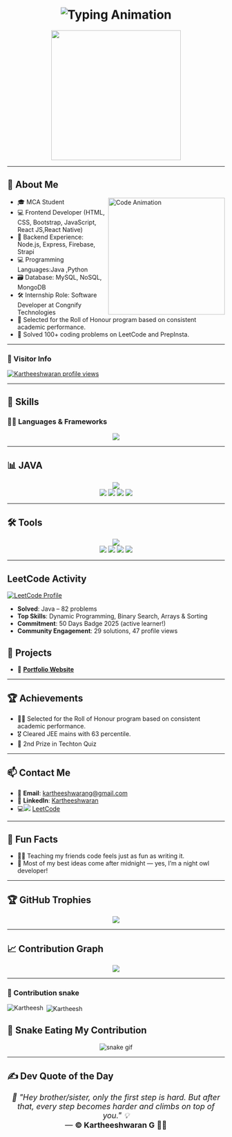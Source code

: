 <h1 align="center">
  <img src="https://readme-typing-svg.vercel.app?font=Fira+Code&weight=500&size=25&pause=1000&color=0A66C2&center=true&vCenter=true&width=600&lines=👋+Hi+I'm+Kartheeshwaran+G!;💻+Full+Stack+Developer;🧠+Creative+Tech+Learner;🚀+Building+Cool+Things" alt="Typing Animation" />
</h1>

<p align="center">
  <img src="https://media.tenor.com/UrnPTaqPEzkAAAAd/developer.gif" width="300" />
</p>

---

## 👋 About Me

<img align="right" src="https://raw.githubusercontent.com/PolarBearGG/PolarBearGG/master/web-developer.gif" width="270" alt="Code Animation" />

- 🎓 MCA Student  
- 💻 Frontend Developer (HTML, CSS, Bootstrap, JavaScript, React JS,React Native)  
- 🔁 Backend Experience: Node.js, Express, Firebase, Strapi
- 💻 Programming Languages:Java ,Python
- 🗃️ Database: MySQL, NoSQL, MongoDB  
- 🛠  Internship Role: Software Developer at Congnify Technologies 
- 🏅 Selected for the Roll of  Honour program based on  consistent academic performance. 
- 🧠 Solved 100+ coding problems on LeetCode and PrepInsta.

---
### 👀 Visitor Info  

  [![Kartheeshwaran profile views](https://u8views.com/api/v1/github/profiles/141849208/views/day-week-month-total-count.svg)](https://u8views.com/github/Kartheeshmca)

---

## 🔧 Skills

### 👨‍💻 Languages & Frameworks
<p align="center">
  <img src="https://skillicons.dev/icons?i=html,css,js,react,nextjs,nodejs,express,mysql,firebase,r,python" />
</p>

---

## 📊  JAVA
<p align="center">
  <img src="https://skillicons.dev/icons?i=java" />
  <br />
  <img src="https://img.shields.io/badge/Framework-SpringBoot-informational?style=flat&logo=springboot&logoColor=white&color=6DB33F" />
  <img src="https://img.shields.io/badge/Library-Hibernate-informational?style=flat&logo=hibernate&logoColor=white&color=59666C" />
  <img src="https://img.shields.io/badge/Build-Maven-informational?style=flat&logo=apachemaven&logoColor=white&color=C71A36" />
  <img src="https://img.shields.io/badge/Database-MySQL-informational?style=flat&logo=mysql&logoColor=white&color=4479A1" />
</p>


---

## 🛠️ Tools
<p align="center">
  <img src="https://skillicons.dev/icons?i=vscode,git,github,postman,aws" />
  <br />
  <img src="https://img.shields.io/badge/Tool-RStudio-blue?logo=rstudio&logoColor=white&style=flat" />
  <img src="https://img.shields.io/badge/Tool-CorelDRAW-green?logo=coreldraw&logoColor=white&style=flat" />
  <img src="https://img.shields.io/badge/Tool-Blender-orange?logo=blender&logoColor=white&style=flat" />
  <img src="https://img.shields.io/badge/Tool-MS%20Office-red?logo=microsoftoffice&logoColor=white&style=flat" />
</p>

---
##  LeetCode Activity

[![LeetCode Profile](https://img.shields.io/badge/LeetCode-Profile-FFA116?logo=LeetCode&logoColor=white&style=flat-square)](https://leetcode.com/u/kartheesh_18/)

- **Solved**: Java – 82 problems  
- **Top Skills**: Dynamic Programming, Binary Search, Arrays & Sorting  
- **Commitment**: 50 Days Badge 2025 (active learner!)
- **Community Engagement**: 29 solutions, 47 profile views


## 🚀 Projects
- 💼 **[Portfolio Website](https://kartheeshmca.github.io/My_Portfolio/)**  

---

## 🏆 Achievements
- 👨‍💼 Selected for the Roll of  Honour program based on  consistent academic performance.
- 🎖  Cleared JEE mains with 63 percentile.
- 🧠 2nd Prize in Techton Quiz  

---

## 📫 Contact Me
- 📧 **Email**: kartheeshwarang@gmail.com  
- 🔗 **LinkedIn**: [Kartheeshwaran](https://www.linkedin.com/in/kartheeshwaran-g-18v)  
- 💻<img src="https://img.shields.io/badge/LeetCode-Profile-FFA116?logo=LeetCode&logoColor=white&style=flat-square" /> 
[LeetCode](https://leetcode.com/u/kartheesh_18/)


---

## 🎉 Fun Facts
- 🧑‍🏫 Teaching my friends code feels just as fun as writing it.
- 🌙 Most of my best ideas come after midnight — yes, I’m a night owl developer!

---

## 🏆 GitHub Trophies
<p align="center">
  <img src="https://github-profile-trophy.vercel.app/?username=msdhinesh45&theme=algolia&no-frame=false&no-bg=true&margin-w=15" />
</p>

---

## 📈 Contribution Graph
<p align="center">
  <img src="https://github-readme-activity-graph.vercel.app/graph?username=msdhinesh45&theme=react-dark&bg_color=1d1d1d&color=00bcd4&line=00f5a0&point=f5a623&area=true&hide_border=true" />
</p>

---
### 🐍 Contribution snake

<p><img align="left" src="https://github-readme-stats.vercel.app/api/top-langs?username=Kartheeshmca&show_icons=true&locale=en&layout=compact" alt="Kartheesh" /></p>

<p>&nbsp;<img align="center" src="https://github-readme-stats.vercel.app/api?username=Kartheeshmca&show_icons=true&locale=en" alt="Kartheesh" /></p>



## 🐍 Snake Eating My Contribution
<p align="center">
  <img src="https://github.com/yujo11/yujo11/raw/output/github-contribution-grid-snake.gif" alt="snake gif" style="max-width: 100%;" />
</p>

---


## ✍️ Dev Quote of the Day  
<p align="center" style="font-size: 18px;">
  <em>💬 "Hey brother/sister, only the first step is hard. But after that, every step becomes harder and climbs on top of you." 💡</em><br/>
  — <strong>© Kartheeshwaran G</strong> 💙✨
</p>
